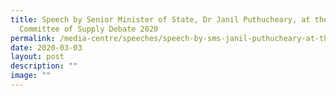 ```yaml
---
title: Speech by Senior Minister of State, Dr Janil Puthucheary, at the MCI
  Committee of Supply Debate 2020
permalink: /media-centre/speeches/speech-by-sms-janil-puthucheary-at-the-mci-committee-of-supply-debate-2020/
date: 2020-03-03
layout: post
description: ""
image: ""
---
```

